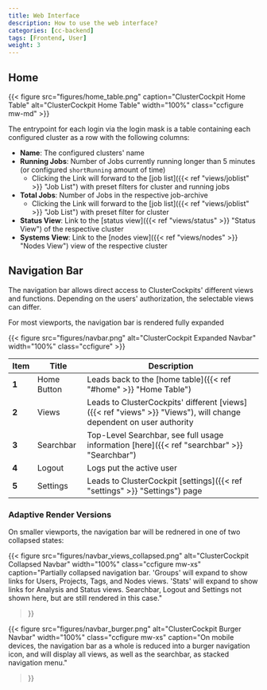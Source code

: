 ```yaml
---
title: Web Interface
description: How to use the web interface?
categories: [cc-backend]
tags: [Frontend, User]
weight: 3
---
```


## Home

{{< figure src="figures/home_table.png" caption="ClusterCockpit Home Table" alt="ClusterCockpit Home Table" width="100%" class="ccfigure mw-md" >}}

The entrypoint for each login via the login mask is a table containing each configured cluster as a row with the following columns:

* **Name**: The configured clusters' name
* **Running Jobs**: Number of Jobs currently running longer than 5 minutes (or configured `shortRunning` amount of time)
  * Clicking the Link will forward to the [job list]({{< ref "views/joblist" >}} "Job List") with preset filters for cluster and running jobs
* **Total Jobs**: Number of Jobs in the respective job-archive
  * Clicking the Link will forward to the [job list]({{< ref "views/joblist" >}} "Job List") with preset filter for cluster
* **Status View**: Link to the [status view]({{< ref "views/status" >}} "Status View") of the respective cluster
* **Systems View**: Link to the [nodes view]({{< ref "views/nodes" >}} "Nodes View") view of the respective cluster

## Navigation Bar

The navigation bar allows direct access to ClusterCockpits' different views and functions. Depending on the users' authorization, the selectable views can differ.

For most viewports, the navigation bar is rendered fully expanded

{{< figure src="figures/navbar.png" alt="ClusterCockpit Expanded Navbar" width="100%" class="ccfigure" >}}

|Item|Title|Description|
|----|-----|-----------|
|**1**|Home Button|Leads back to the [home table]({{< ref "#home" >}} "Home Table")|
|**2**|Views|Leads to ClusterCockpits' different [views]({{< ref "views" >}} "Views"), will change dependent on user authority|
|**3**|Searchbar|Top-Level Searchbar, see full usage information [here]({{< ref "searchbar" >}} "Searchbar")|
|**4**|Logout|Logs put the active user|
|**5**|Settings|Leads to ClusterCockpit [settings]({{< ref "settings" >}} "Settings") page|

### Adaptive Render Versions

On smaller viewports, the navigation bar will be rednered in one of two collapsed states: 

{{< figure src="figures/navbar_views_collapsed.png" alt="ClusterCockpit Collapsed Navbar" width="100%" class="ccfigure mw-xs"
    caption="Partially collapsed navigation bar. 'Groups' will expand to show links for Users, Projects, Tags, and Nodes views. 'Stats' will expand to show links for Analysis and Status views. Searchbar, Logout and Settings not shown here, but are still rendered in this case."
>}}

{{< figure src="figures/navbar_burger.png" alt="ClusterCockpit Burger Navbar" width="100%" class="ccfigure mw-xs"
    caption="On mobile devices, the navigation bar as a whole is reduced into a burger navigation icon, and will display all views, as well as the searchbar, as stacked navigation menu."
>}}
